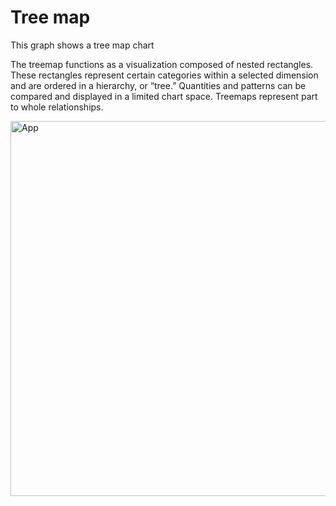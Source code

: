 # Tree map

This graph shows a tree map chart

The treemap functions as a visualization composed of nested rectangles. These rectangles represent certain categories within a selected dimension and are ordered in a hierarchy, or “tree.” Quantities and patterns can be compared and displayed in a limited chart space. Treemaps represent part to whole relationships.

<img src="../img/charts Image/Arinze.PNG" alt="App" width="1000" height="600">

